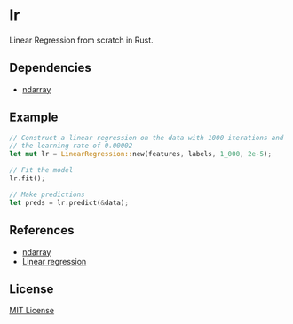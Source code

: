 # lr

Linear Regression from scratch in Rust.

## Dependencies

- [ndarray](https://docs.rs/ndarray/0.15.1/ndarray/)

## Example

```rust
// Construct a linear regression on the data with 1000 iterations and
// the learning rate of 0.00002
let mut lr = LinearRegression::new(features, labels, 1_000, 2e-5);

// Fit the model
lr.fit();

// Make predictions
let preds = lr.predict(&data);
```

## References

- [ndarray](https://docs.rs/ndarray/0.15.1/ndarray/)
- [Linear regression](https://en.wikipedia.org/wiki/Linear_regression)

## License

[MIT License](LICENSE)
